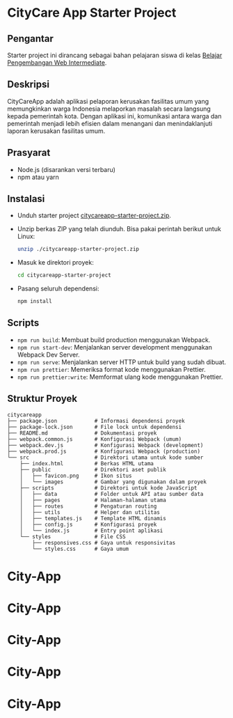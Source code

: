 # CityCare App Starter Project

## Pengantar

Starter project ini dirancang sebagai bahan pelajaran siswa di kelas [Belajar Pengembangan Web Intermediate](https://www.dicoding.com/academies/219).

## Deskripsi
CityCareApp adalah aplikasi pelaporan kerusakan fasilitas umum yang memungkinkan warga Indonesia melaporkan masalah secara langsung kepada pemerintah kota. Dengan aplikasi ini, komunikasi antara warga dan pemerintah menjadi lebih efisien dalam menangani dan menindaklanjuti laporan kerusakan fasilitas umum.

## Prasyarat

- Node.js (disarankan versi terbaru)
- npm atau yarn

## Instalasi

- Unduh starter project [citycareapp-starter-project.zip](https://raw.githubusercontent.com/dicodingacademy/a219-web-intermediate-labs/099-shared-files/citycareapp-starter-project.zip).
- Unzip berkas ZIP yang telah diunduh. Bisa pakai perintah berikut untuk Linux:
  ```bash
  unzip ./citycareapp-starter-project.zip
  ```

- Masuk ke direktori proyek:
  ```bash
  cd citycareapp-starter-project
  ```

- Pasang seluruh dependensi:
  ```bash
  npm install
  ```

## Scripts

- `npm run build`: Membuat build production menggunakan Webpack.
- `npm run start-dev`: Menjalankan server development menggunakan Webpack Dev Server.
- `npm run serve`: Menjalankan server HTTP untuk build yang sudah dibuat.
- `npm run prettier`: Memeriksa format kode menggunakan Prettier.
- `npm run prettier:write`: Memformat ulang kode menggunakan Prettier.

## Struktur Proyek

```plaintext
citycareapp
├── package.json            # Informasi dependensi proyek
├── package-lock.json       # File lock untuk dependensi
├── README.md               # Dokumentasi proyek
├── webpack.common.js       # Konfigurasi Webpack (umum)
├── webpack.dev.js          # Konfigurasi Webpack (development)
├── webpack.prod.js         # Konfigurasi Webpack (production)
└── src                     # Direktori utama untuk kode sumber
    ├── index.html          # Berkas HTML utama
    ├── public              # Direktori aset publik
    │   ├── favicon.png     # Ikon situs
    │   └── images          # Gambar yang digunakan dalam proyek
    ├── scripts             # Direktori untuk kode JavaScript
    │   ├── data            # Folder untuk API atau sumber data
    │   ├── pages           # Halaman-halaman utama
    │   ├── routes          # Pengaturan routing
    │   ├── utils           # Helper dan utilitas
    │   ├── templates.js    # Template HTML dinamis
    │   ├── config.js       # Konfigurasi proyek
    │   └── index.js        # Entry point aplikasi
    └── styles              # File CSS
        ├── responsives.css # Gaya untuk responsivitas
        └── styles.css      # Gaya umum
```
# City-App
# City-App
# City-App
# City-App
# City-App
